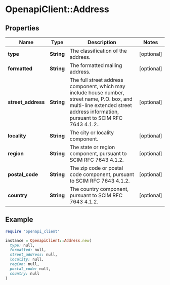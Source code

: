 # OpenapiClient::Address

## Properties

| Name | Type | Description | Notes |
| ---- | ---- | ----------- | ----- |
| **type** | **String** | The classification of the address. | [optional] |
| **formatted** | **String** | The formatted mailing address. | [optional] |
| **street_address** | **String** | The full street address component, which may include house number, street name, P.O. box, and multi-line extended street address information, pursuant to SCIM RFC 7643 4.1.2.. | [optional] |
| **locality** | **String** | The city or locality component. | [optional] |
| **region** | **String** | The state or region component, pursuant to SCIM RFC 7643 4.1.2. | [optional] |
| **postal_code** | **String** | The zip code or postal code component, pursuant to SCIM RFC 7643 4.1.2. | [optional] |
| **country** | **String** | The country component, pursuant to SCIM RFC 7643 4.1.2. | [optional] |

## Example

```ruby
require 'openapi_client'

instance = OpenapiClient::Address.new(
  type: null,
  formatted: null,
  street_address: null,
  locality: null,
  region: null,
  postal_code: null,
  country: null
)
```

